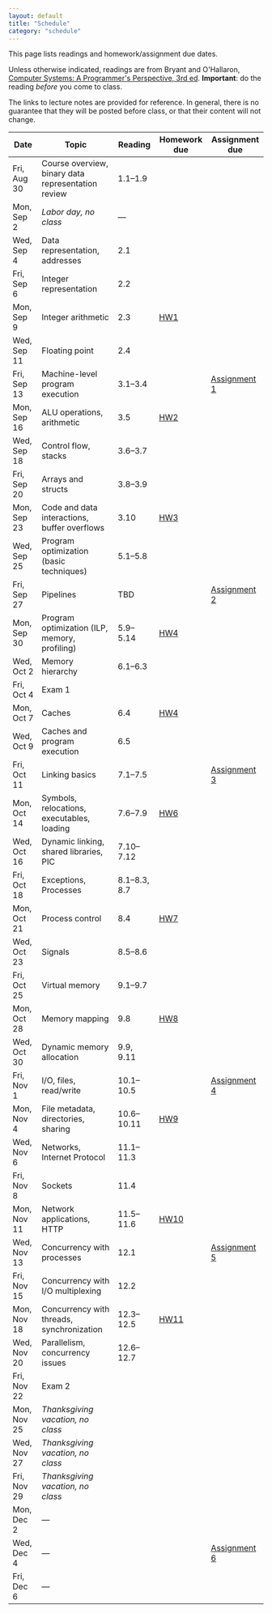 ```yaml
---
layout: default
title: "Schedule"
category: "schedule"
---
```


This page lists readings and homework/assignment due dates.

Unless otherwise indicated, readings are from Bryant and O'Hallaron, [Computer Systems: A Programmer's Perspective, 3rd ed](https://csapp.cs.cmu.edu/).  **Important**: do the reading *before* you come to class.

The links to lecture notes are provided for reference.  In general, there is no guarantee that they will be posted before class, or that their content will not change.

Date | Topic | Reading | Homework due | Assignment due
---- | ----- | ------- | ------------ | --------------
Fri, Aug 30 | Course overview, binary data representation review | 1.1–1.9
Mon, Sep 2 | *Labor day, no class* | —
Wed, Sep 4 | Data representation, addresses | 2.1
Fri, Sep 6 | Integer representation | 2.2
Mon, Sep 9 | Integer arithmetic | 2.3 | [HW1](hw/hw01.html)
Wed, Sep 11 | Floating point | 2.4
Fri, Sep 13 | Machine-level program execution | 3.1–3.4 | | [Assignment 1](assign/assign01.html)
Mon, Sep 16 | ALU operations, arithmetic | 3.5 | [HW2](hw/hw02.html)
Wed, Sep 18 | Control flow, stacks | 3.6–3.7
Fri, Sep 20 | Arrays and structs | 3.8–3.9
Mon, Sep 23 | Code and data interactions, buffer overflows | 3.10 | [HW3](hw/hw03.html)
Wed, Sep 25 | Program optimization (basic techniques) | 5.1–5.8
Fri, Sep 27 | Pipelines | TBD | | [Assignment 2](assign/assign02.html)
Mon, Sep 30 | Program optimization (ILP, memory, profiling) | 5.9–5.14 | [HW4](hw/hw04.html)
Wed, Oct 2 | Memory hierarchy | 6.1–6.3
Fri, Oct 4 | Exam 1
Mon, Oct 7 | Caches | 6.4 | [HW4](hw/hw05.html)
Wed, Oct 9 | Caches and program execution | 6.5
Fri, Oct 11 | Linking basics | 7.1–7.5 | | [Assignment 3](assign/assign03.html)
Mon, Oct 14 | Symbols, relocations, executables, loading | 7.6–7.9 | [HW6](hw/hw06.html)
Wed, Oct 16 | Dynamic linking, shared libraries, PIC | 7.10–7.12
Fri, Oct 18 | Exceptions, Processes | 8.1–8.3, 8.7
Mon, Oct 21 | Process control | 8.4 | [HW7](hw/hw07.html)
Wed, Oct 23 | Signals | 8.5–8.6 |
Fri, Oct 25 | Virtual memory | 9.1–9.7
Mon, Oct 28 | Memory mapping | 9.8 | [HW8](hw/hw08.html)
Wed, Oct 30 | Dynamic memory allocation | 9.9, 9.11
Fri, Nov 1 | I/O, files, read/write | 10.1–10.5 | | [Assignment 4](assign/assign04.html)
Mon, Nov 4 | File metadata, directories, sharing | 10.6–10.11 | [HW9](hw/hw09.html)
Wed, Nov 6 | Networks, Internet Protocol | 11.1–11.3
Fri, Nov 8 | Sockets | 11.4
Mon, Nov 11 | Network applications, HTTP | 11.5–11.6 | [HW10](hw/hw10.html)
Wed, Nov 13 | Concurrency with processes | 12.1 | | [Assignment 5](assign/assign05.html)
Fri, Nov 15 | Concurrency with I/O multiplexing | 12.2
Mon, Nov 18 | Concurrency with threads, synchronization | 12.3–12.5 | [HW11](hw/hw11.html)
Wed, Nov 20 | Parallelism, concurrency issues | 12.6–12.7
Fri, Nov 22 | Exam 2
Mon, Nov 25 | *Thanksgiving vacation, no class*
Wed, Nov 27 | *Thanksgiving vacation, no class*
Fri, Nov 29 | *Thanksgiving vacation, no class*
Mon, Dec 2 | —
Wed, Dec 4 | — | | | [Assignment 6](assign/assign06.html)
Fri, Dec 6 | —
